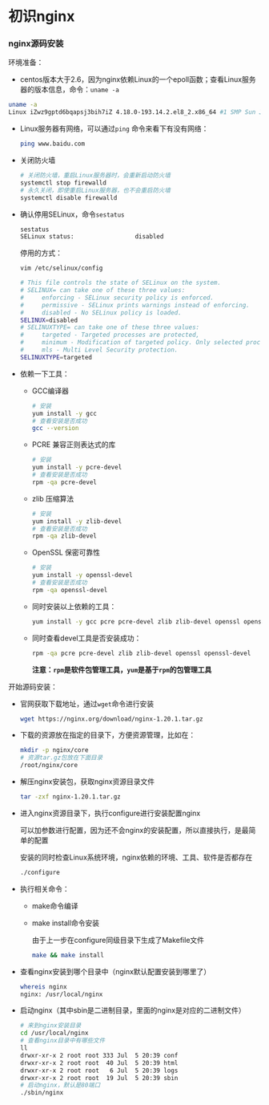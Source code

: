 # 初识nginx

### nginx源码安装

环境准备：

- centos版本大于2.6，因为nginx依赖Linux的一个epoll函数；查看Linux服务器的版本信息，命令：`uname -a`

```sh
uname -a
Linux iZwz9gptd6bqapsj3bih7iZ 4.18.0-193.14.2.el8_2.x86_64 #1 SMP Sun Jul 26 03:54:29 UTC 2020 x86_64 x86_64 x86_64 GNU/Linux
```

- Linux服务器有网络，可以通过`ping` 命令来看下有没有网络：

  ```sh
  ping www.baidu.com
  ```

- 关闭防火墙

  ```sh
  # 关闭防火墙，重启Linux服务器时，会重新启动防火墙
  systemctl stop firewalld
  # 永久关闭，即使重启Linux服务器，也不会重启防火墙
  systemctl disable firewalld
  
  ```

  

- 确认停用SELinux，命令`sestatus`

  ```sh
  sestatus
  SELinux status:                 disabled
  ```

  停用的方式：

  ```sh
  vim /etc/selinux/config
  
  # This file controls the state of SELinux on the system.
  # SELINUX= can take one of these three values:
  #     enforcing - SELinux security policy is enforced.
  #     permissive - SELinux prints warnings instead of enforcing.
  #     disabled - No SELinux policy is loaded.
  SELINUX=disabled
  # SELINUXTYPE= can take one of these three values:
  #     targeted - Targeted processes are protected,
  #     minimum - Modification of targeted policy. Only selected processes are protected. 
  #     mls - Multi Level Security protection.
  SELINUXTYPE=targeted
  ```

- 依赖一下工具：

  - GCC编译器

    ```sh
    # 安装
    yum install -y gcc
    # 查看安装是否成功
    gcc --version
    ```

    

  - PCRE 兼容正则表达式的库

    ```sh
    # 安装
    yum install -y pcre-devel
    # 查看安装是否成功
    rpm -qa pcre-devel
    ```

  - zlib 压缩算法

    ```sh
    # 安装
    yum install -y zlib-devel
    # 查看安装是否成功
    rpm -qa zlib-devel
    ```

  - OpenSSL 保密可靠性

    ```sh
    # 安装
    yum install -y openssl-devel
    # 查看安装是否成功
    rpm -qa openssl-devel
    ```

  - 同时安装以上依赖的工具：

    ```sh
    yum install -y gcc pcre pcre-devel zlib zlib-devel openssl openssl-devel
    ```

  - 同时查看devel工具是否安装成功：

    ```sh
    rpm -qa pcre pcre-devel zlib zlib-devel openssl openssl-devel
    ```

    **注意：`rpm`是软件包管理工具，`yum`是基于`rpm`的包管理工具**

开始源码安装：

- 官网获取下载地址，通过`wget`命令进行安装

  ```sh
  wget https://nginx.org/download/nginx-1.20.1.tar.gz
  ```

- 下载的资源放在指定的目录下，方便资源管理，比如在：

  ```sh
  mkdir -p nginx/core
  # 资源tar.gz包放在下面目录
  /root/nginx/core
  ```

- 解压nginx安装包，获取nginx资源目录文件

  ```sh
  tar -zxf nginx-1.20.1.tar.gz
  ```

- 进入nginx资源目录下，执行configure进行安装配置nginx

  可以加参数进行配置，因为还不会nginx的安装配置，所以直接执行，是最简单的配置

  安装的同时检查Linux系统环境，nginx依赖的环境、工具、软件是否都存在

  ```sh
  ./configure
  ```

- 执行相关命令：

  - make命令编译

  - make install命令安装

    由于上一步在configure同级目录下生成了Makefile文件

    ```sh
    make && make install
    ```

- 查看nginx安装到哪个目录中（nginx默认配置安装到哪里了）

  ```sh
  whereis nginx
  nginx: /usr/local/nginx
  ```

- 启动nginx（其中sbin是二进制目录，里面的nginx是对应的二进制文件）

  ```sh
  # 来到nginx安装目录
  cd /usr/local/nginx
  # 查看nginx目录中有哪些文件
  ll
  drwxr-xr-x 2 root root 333 Jul  5 20:39 conf
  drwxr-xr-x 2 root root  40 Jul  5 20:39 html
  drwxr-xr-x 2 root root   6 Jul  5 20:39 logs
  drwxr-xr-x 2 root root  19 Jul  5 20:39 sbin
  # 启动nginx，默认是80端口
  ./sbin/nginx
  
  ```

  

